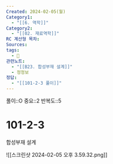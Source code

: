```yaml
---
Created: 2024-02-05(월)
Category1:
  - "[[6. 역학]]"
Category2:
  - "[[02. 재료역학]]"
RC 계산형 목차: 
Sources: 
tags:
  - 🧮
관련노트:
  - "[[B23. 합성부재 설계]]"
  - 정정보
정답:
  - "[[101-2-3 풀이]]"
---
```

풀이::O
중요::2
반복도::5


#  101-2-3

합성부재 설계

![[스크린샷 2024-02-05 오후 3.59.32.png]]